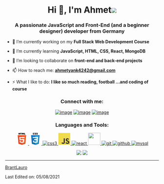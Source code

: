 <h1 align="center">Hi 👋, I'm Ahmet<img height="40" src="https://emoji.gg/assets/emoji/7333-parrotdance.gif"></h1>
<h3 align="center">A passionate JavaScript and Front-End (and a beginner designer) developer from Germany</h3>

- 🔭 I’m currently working on my **Full Stack Web Development Course**

- 🌱 I’m currently learning **JavaScript, HTML, CSS, React, MongoDB**

- 👯 I’m looking to collaborate on **front-end and back-end projects**

- 📫 How to reach me: **ahmetyank4242@gmail.com**

- ⚡ What I like to do: **I like so much reading, football ...and coding of course**

<h3 align="center">Connect with me:</h3>
<div align="center">

[![image](https://img.shields.io/badge/LinkedIn-0077B5?style=for-the-badge&logo=linkedin&logoColor=white)](https://www.linkedin.com/in/ahmet-yan%C4%B1k-b57ab2205/)
[![image](https://img.shields.io/badge/Instagram-E4405F?style=for-the-badge&logo=instagram&logoColor=white)](https://www.instagram.com/ahmett_ynk/)
[![image](https://img.shields.io/badge/Gmail-D14836?style=for-the-badge&logo=gmail&logoColor=white)](mailto:ahmetyank4242@gmail.com)
  
</div>

<h3 align="center">Languages and Tools:</h3>

<p align="center"> 
  <a href="https://www.w3.org/html/" target="_blank"> 
    <img src="https://raw.githubusercontent.com/devicons/devicon/master/icons/html5/html5-original-wordmark.svg" alt="html5" width="40" height="40"/> 
  </a>
  <a href="https://www.w3schools.com/css/" target="_blank"> 
    <img src="https://raw.githubusercontent.com/devicons/devicon/master/icons/css3/css3-original-wordmark.svg" alt="css3" width="40" height="40"/> 
  </a> 
  <a href="https://www.python.org" target="_blank"> 
   <img src="https://cdn.jsdelivr.net/gh/devicons/devicon/icons/java/java-original-wordmark.svg" alt="css3" width="40" height="40"/>
  </a>  
  <a href="https://developer.mozilla.org/en-US/docs/Web/JavaScript" target="_blank"> 
    <img src="https://raw.githubusercontent.com/devicons/devicon/master/icons/javascript/javascript-original.svg" alt="javascript" width="40" height="40"/> 
  </a> 
  <a href="https://www.linux.org/" target="_blank"> 
    <img src="https://cdn.jsdelivr.net/gh/devicons/devicon/icons/react/react-original-wordmark.svg" alt="react" width="40" height="40"/>

  </a> 
    <a href="https://www.linux.org/" target="_blank"> 
    <img src="https://cdn.jsdelivr.net/gh/devicons/devicon/icons/bootstrap/bootstrap-plain-wordmark.svg" width="40" height="40"/>

  </a> 
  <a href="https://git-scm.com/" target="_blank"> 
    <img src="https://www.vectorlogo.zone/logos/git-scm/git-scm-icon.svg" alt="git" width="40" height="40"/> 
  </a>
    <a href="https://git-scm.com/" target="_blank"> 
    <img src="https://cdn.jsdelivr.net/gh/devicons/devicon/icons/github/github-original-wordmark.svg" alt="github" width="40" height="40" /> 
  </a>
    <a href="https://git-scm.com/" target="_blank"> 
    <img src="https://cdn.jsdelivr.net/gh/devicons/devicon/icons/mysql/mysql-original-wordmark.svg" alt="mysql" width="40" height="40" />
  </a>
</p>

<p align= "center">
  <img height= "150" src="https://github-readme-stats.vercel.app/api?username=BrantLauro&theme=react&show_icons=true&include_all_commits=true" />
  <img height= "150" src="https://github-readme-stats.vercel.app/api/top-langs/?username=BrantLauro&theme=react&layout=compact" />
</p>

------

[BrantLauro](https://github.com/BrantLauro)

Last Edited on: 05/08/2021
